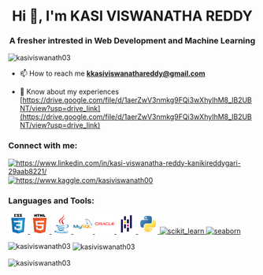 <h1 align="center">Hi 👋, I'm KASI VISWANATHA REDDY</h1>
<h3 align="center">A fresher intrested in Web Development and Machine Learning</h3>

<p align="left"> <img src="https://komarev.com/ghpvc/?username=kasiviswanath03&label=Profile%20views&color=0e75b6&style=flat" alt="kasiviswanath03" /> </p>

- 📫 How to reach me **kkasiviswanathareddy@gmail.com**

- 📄 Know about my experiences [https://drive.google.com/file/d/1aerZwV3nmkg9FQi3wXhyIhM8_lB2UBNT/view?usp=drive_link](https://drive.google.com/file/d/1aerZwV3nmkg9FQi3wXhyIhM8_lB2UBNT/view?usp=drive_link)

<h3 align="left">Connect with me:</h3>
<p align="left">
<a href="https://linkedin.com/in/kasi-viswanatha-reddy-kanikireddygari-29aab8221" target="blank"><img align="center" src="https://raw.githubusercontent.com/rahuldkjain/github-profile-readme-generator/master/src/images/icons/Social/linked-in-alt.svg" alt="https://www.linkedin.com/in/kasi-viswanatha-reddy-kanikireddygari-29aab8221/" height="30" width="40" /></a>
<a href="https://kaggle.com/kasiviswanath00" target="blank"><img align="center" src="https://raw.githubusercontent.com/rahuldkjain/github-profile-readme-generator/master/src/images/icons/Social/kaggle.svg" alt="https://www.kaggle.com/kasiviswanath00" height="30" width="40" /></a>
</p>

<h3 align="left">Languages and Tools:</h3>
<p align="left"> <a href="https://www.w3schools.com/css/" target="_blank" rel="noreferrer"> <img src="https://raw.githubusercontent.com/devicons/devicon/master/icons/css3/css3-original-wordmark.svg" alt="css3" width="40" height="40"/> </a> <a href="https://www.w3.org/html/" target="_blank" rel="noreferrer"> <img src="https://raw.githubusercontent.com/devicons/devicon/master/icons/html5/html5-original-wordmark.svg" alt="html5" width="40" height="40"/> </a> <a href="https://www.java.com" target="_blank" rel="noreferrer"> <img src="https://raw.githubusercontent.com/devicons/devicon/master/icons/java/java-original.svg" alt="java" width="40" height="40"/> </a> <a href="https://www.mysql.com/" target="_blank" rel="noreferrer"> <img src="https://raw.githubusercontent.com/devicons/devicon/master/icons/mysql/mysql-original-wordmark.svg" alt="mysql" width="40" height="40"/> </a> <a href="https://www.oracle.com/" target="_blank" rel="noreferrer"> <img src="https://raw.githubusercontent.com/devicons/devicon/master/icons/oracle/oracle-original.svg" alt="oracle" width="40" height="40"/> </a> <a href="https://pandas.pydata.org/" target="_blank" rel="noreferrer"> <img src="https://raw.githubusercontent.com/devicons/devicon/2ae2a900d2f041da66e950e4d48052658d850630/icons/pandas/pandas-original.svg" alt="pandas" width="40" height="40"/> </a> <a href="https://www.python.org" target="_blank" rel="noreferrer"> <img src="https://raw.githubusercontent.com/devicons/devicon/master/icons/python/python-original.svg" alt="python" width="40" height="40"/> </a> <a href="https://scikit-learn.org/" target="_blank" rel="noreferrer"> <img src="https://upload.wikimedia.org/wikipedia/commons/0/05/Scikit_learn_logo_small.svg" alt="scikit_learn" width="40" height="40"/> </a> <a href="https://seaborn.pydata.org/" target="_blank" rel="noreferrer"> <img src="https://seaborn.pydata.org/_images/logo-mark-lightbg.svg" alt="seaborn" width="40" height="40"/> </a> </p>

<p><img align="left" src="https://github-readme-stats.vercel.app/api/top-langs?username=kasiviswanath03&show_icons=true&locale=en&layout=compact" alt="kasiviswanath03" /></p>

<p>&nbsp;<img align="center" src="https://github-readme-stats.vercel.app/api?username=kasiviswanath03&show_icons=true&locale=en" alt="kasiviswanath03" /></p>

<p><img align="center" src="https://github-readme-streak-stats.herokuapp.com/?user=kasiviswanath03&" alt="kasiviswanath03" /></p>
